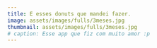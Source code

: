 ```yaml
---
title: E esses donuts que mandei fazer.
image: assets/images/fulls/3meses.jpg
thumbnail: assets/images/fulls/3meses.jpg
# caption: Esse app que fiz com muito amor :p
---
```

